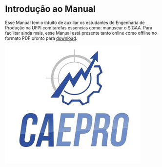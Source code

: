 # Introdução ao Manual

Esse Manual tem o intuito de auxiliar os estudantes de Engenharia de Produção na UFPI com tarefas essencias como: manusear o SIGAA.
Para facilitar ainda mais, esse Manual está presente tanto online como offline no formato PDF pronto para [download](/pdf/document.pdf).

![Logo da chapa EVOlução](./media/logo.jpg)
